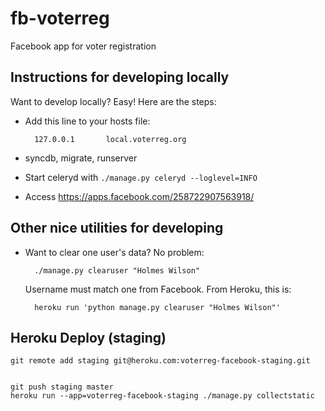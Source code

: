 fb-voterreg
===========

Facebook app for voter registration

## Instructions for developing locally

Want to develop locally? Easy! Here are the steps:

* Add this line to your hosts file:

        127.0.0.1       local.voterreg.org

* syncdb, migrate, runserver
* Start celeryd with `./manage.py celeryd --loglevel=INFO`
* Access https://apps.facebook.com/258722907563918/

## Other nice utilities for developing

* Want to clear one user's data? No problem:

        ./manage.py clearuser "Holmes Wilson"

  Username must match one from Facebook. From Heroku, this is:

        heroku run 'python manage.py clearuser "Holmes Wilson"'


## Heroku Deploy (staging)

    git remote add staging git@heroku.com:voterreg-facebook-staging.git


    git push staging master
    heroku run --app=voterreg-facebook-staging ./manage.py collectstatic
